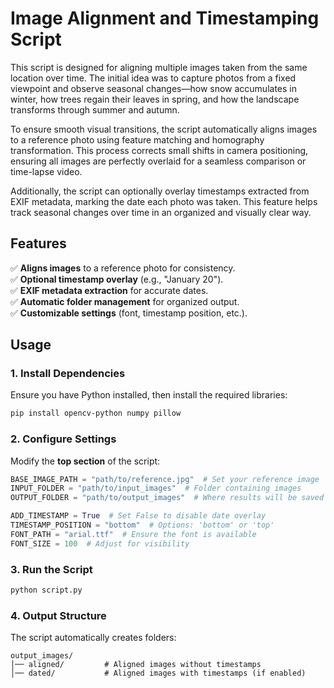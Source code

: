 # Image Alignment and Timestamping Script

This script is designed for aligning multiple images taken from the same location over time. The initial idea was to capture photos from a fixed viewpoint and observe seasonal changes—how snow accumulates in winter, how trees regain their leaves in spring, and how the landscape transforms through summer and autumn.

To ensure smooth visual transitions, the script automatically aligns images to a reference photo using feature matching and homography transformation. This process corrects small shifts in camera positioning, ensuring all images are perfectly overlaid for a seamless comparison or time-lapse video.

Additionally, the script can optionally overlay timestamps extracted from EXIF metadata, marking the date each photo was taken. This feature helps track seasonal changes over time in an organized and visually clear way.

## Features  
✅ **Aligns images** to a reference photo for consistency.  
✅ **Optional timestamp overlay** (e.g., "January 20").  
✅ **EXIF metadata extraction** for accurate dates.  
✅ **Automatic folder management** for organized output.  
✅ **Customizable settings** (font, timestamp position, etc.).  

## Usage  

### 1. Install Dependencies  
Ensure you have Python installed, then install the required libraries:  
```bash
pip install opencv-python numpy pillow
```

### 2. Configure Settings  
Modify the **top section** of the script:  
```python
BASE_IMAGE_PATH = "path/to/reference.jpg"  # Set your reference image  
INPUT_FOLDER = "path/to/input_images"  # Folder containing images  
OUTPUT_FOLDER = "path/to/output_images"  # Where results will be saved  

ADD_TIMESTAMP = True  # Set False to disable date overlay  
TIMESTAMP_POSITION = "bottom"  # Options: 'bottom' or 'top'  
FONT_PATH = "arial.ttf"  # Ensure the font is available  
FONT_SIZE = 100  # Adjust for visibility  
```

### 3. Run the Script  
```bash
python script.py
```

### 4. Output Structure  
The script automatically creates folders:  
```
output_images/
│── aligned/         # Aligned images without timestamps  
│── dated/           # Aligned images with timestamps (if enabled)  
```
